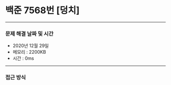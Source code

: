 
# 백준 7568번 [덩치]

---

### 문제 해결 날짜 및 시간

- 2020년 12월 29일
- 메모리 : 2200KB
- 시간 : 0ms

---

### 접근 방식

